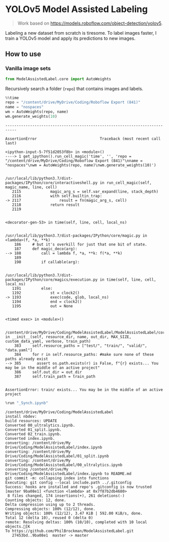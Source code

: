 # YOLOv5 Model Assisted Labeling
> Work based on https://models.roboflow.com/object-detection/yolov5.


Labeling a new dataset from scratch is tiresome. To label images faster, I train a YOLOv5 model and apply its predictions to new images.

## How to use

### Vanilla image sets

```python
from ModelAssistedLabel.core import AutoWeights
```

Recursively search a folder (`repo`) that contains images and labels.

```python
%%time 
repo = "/content/drive/MyDrive/Coding/Roboflow Export (841)"
name = "nospaces"
wm = AutoWeights(repo, name)
wm.generate_weights(10)
```


    ---------------------------------------------------------------------------

    AssertionError                            Traceback (most recent call last)

    <ipython-input-5-7f51d2053f8b> in <module>()
    ----> 1 get_ipython().run_cell_magic('time', '', 'repo = "/content/drive/MyDrive/Coding/Roboflow Export (841)"\nname = "nospaces"\nwm = AutoWeights(repo, name)\nwm.generate_weights(10)')
    

    /usr/local/lib/python3.7/dist-packages/IPython/core/interactiveshell.py in run_cell_magic(self, magic_name, line, cell)
       2115             magic_arg_s = self.var_expand(line, stack_depth)
       2116             with self.builtin_trap:
    -> 2117                 result = fn(magic_arg_s, cell)
       2118             return result
       2119 


    <decorator-gen-53> in time(self, line, cell, local_ns)


    /usr/local/lib/python3.7/dist-packages/IPython/core/magic.py in <lambda>(f, *a, **k)
        186     # but it's overkill for just that one bit of state.
        187     def magic_deco(arg):
    --> 188         call = lambda f, *a, **k: f(*a, **k)
        189 
        190         if callable(arg):


    /usr/local/lib/python3.7/dist-packages/IPython/core/magics/execution.py in time(self, line, cell, local_ns)
       1191         else:
       1192             st = clock2()
    -> 1193             exec(code, glob, local_ns)
       1194             end = clock2()
       1195             out = None


    <timed exec> in <module>()


    /content/drive/MyDrive/Coding/ModelAssistedLabel/ModelAssistedLabel/core.py in __init__(self, resource_dir, name, out_dir, MAX_SIZE, custom_data_yaml, verbose, train_path)
        383     self.resource_paths = ["test/", "train/", "valid/", "data.yaml"]
        384     for r in self.resource_paths: #make sure none of these paths already exist
    --> 385       assert os.path.exists(r) is False, f"{r} exists... You may be in the middle of an active project"
        386     self.out_dir = out_dir
        387     self.train_path = train_path


    AssertionError: train/ exists... You may be in the middle of an active project


```python
%run "_Synch.ipynb"
```

    /content/drive/MyDrive/Coding/ModelAssistedLabel
    install nbdev: 
    build resources: UPDATE
    Converted 00_ultralytics.ipynb.
    Converted 01_split.ipynb.
    Converted 02_train.ipynb.
    Converted index.ipynb.
    converting: /content/drive/My Drive/Coding/ModelAssistedLabel/index.ipynb
    converting: /content/drive/My Drive/Coding/ModelAssistedLabel/01_split.ipynb
    converting: /content/drive/My Drive/Coding/ModelAssistedLabel/00_ultralytics.ipynb
    converting /content/drive/My Drive/Coding/ModelAssistedLabel/index.ipynb to README.md
    git commit -m: collapsing index into functions
    Executing: git config --local include.path ../.gitconfig
    Success: hooks are installed and repo's .gitconfig is now trusted
    [master 9ba08e1] <function <lambda> at 0x7f87b2db4680>
     8 files changed, 174 insertions(+), 261 deletions(-)
    Counting objects: 12, done.
    Delta compression using up to 2 threads.
    Compressing objects: 100% (12/12), done.
    Writing objects: 100% (12/12), 3.47 KiB | 592.00 KiB/s, done.
    Total 12 (delta 10), reused 0 (delta 0)
    remote: Resolving deltas: 100% (10/10), completed with 10 local objects.[K
    To https://github.com/PhilBrockman/ModelAssistedLabel.git
       27453bd..9ba08e1  master -> master

